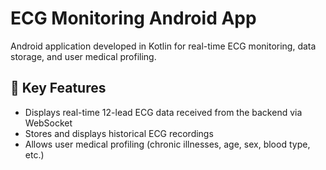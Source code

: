 # ECG Monitoring Android App

Android application developed in Kotlin for real-time ECG monitoring, data storage, and user medical profiling.

## 📱 Key Features
- Displays real-time 12-lead ECG data received from the backend via WebSocket
- Stores and displays historical ECG recordings
- Allows user medical profiling (chronic illnesses, age, sex, blood type, etc.)

